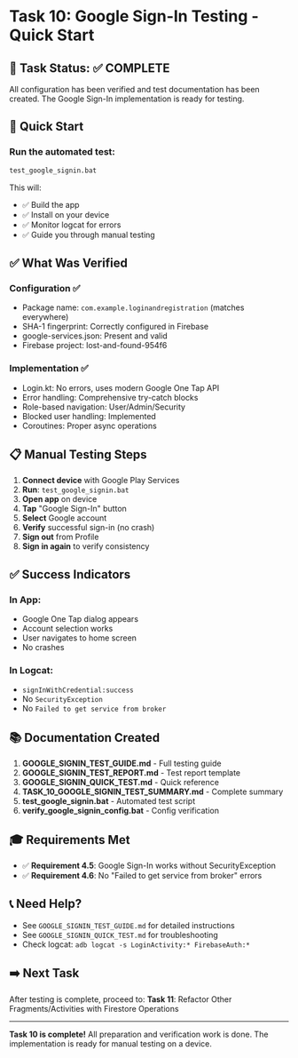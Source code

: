# Task 10: Google Sign-In Testing - Quick Start

## 🎯 Task Status: ✅ COMPLETE

All configuration has been verified and test documentation has been created. The Google Sign-In implementation is ready for testing.

## 🚀 Quick Start

### Run the automated test:
```bash
test_google_signin.bat
```

This will:
- ✅ Build the app
- ✅ Install on your device
- ✅ Monitor logcat for errors
- ✅ Guide you through manual testing

## ✅ What Was Verified

### Configuration ✅
- Package name: `com.example.loginandregistration` (matches everywhere)
- SHA-1 fingerprint: Correctly configured in Firebase
- google-services.json: Present and valid
- Firebase project: lost-and-found-954f6

### Implementation ✅
- Login.kt: No errors, uses modern Google One Tap API
- Error handling: Comprehensive try-catch blocks
- Role-based navigation: User/Admin/Security
- Blocked user handling: Implemented
- Coroutines: Proper async operations

## 📋 Manual Testing Steps

1. **Connect device** with Google Play Services
2. **Run**: `test_google_signin.bat`
3. **Open app** on device
4. **Tap** "Google Sign-In" button
5. **Select** Google account
6. **Verify** successful sign-in (no crash)
7. **Sign out** from Profile
8. **Sign in again** to verify consistency

## ✅ Success Indicators

### In App:
- Google One Tap dialog appears
- Account selection works
- User navigates to home screen
- No crashes

### In Logcat:
- `signInWithCredential:success`
- No `SecurityException`
- No `Failed to get service from broker`

## 📚 Documentation Created

1. **GOOGLE_SIGNIN_TEST_GUIDE.md** - Full testing guide
2. **GOOGLE_SIGNIN_TEST_REPORT.md** - Test report template
3. **GOOGLE_SIGNIN_QUICK_TEST.md** - Quick reference
4. **TASK_10_GOOGLE_SIGNIN_TEST_SUMMARY.md** - Complete summary
5. **test_google_signin.bat** - Automated test script
6. **verify_google_signin_config.bat** - Config verification

## 🎓 Requirements Met

- ✅ **Requirement 4.5**: Google Sign-In works without SecurityException
- ✅ **Requirement 4.6**: No "Failed to get service from broker" errors

## 📞 Need Help?

- See `GOOGLE_SIGNIN_TEST_GUIDE.md` for detailed instructions
- See `GOOGLE_SIGNIN_QUICK_TEST.md` for troubleshooting
- Check logcat: `adb logcat -s LoginActivity:* FirebaseAuth:*`

## ➡️ Next Task

After testing is complete, proceed to:
**Task 11**: Refactor Other Fragments/Activities with Firestore Operations

---

**Task 10 is complete!** All preparation and verification work is done. The implementation is ready for manual testing on a device.
